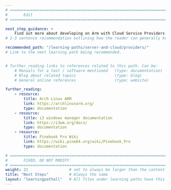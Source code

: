 ```yaml
---
# ================================================================================
#       Edit
# ================================================================================

next_step_guidance: >
    Find out more about developing on Arm with Cloud Service Providers.
# 1-3 sentence recommendation outlining how the reader can generally keep learning about these topics, and a specific explanation of why the next step is being recommended.

recommended_path: "/learning-paths/server-and-cloud/providers/"
# Link to the next learning path being recommended.


# further_reading links to references related to this path. Can be:
    # Manuals for a tool / software mentioned   (type: documentation)
    # Blog about related topics                 (type: blog)
    # General online references                 (type: website) 

further_reading:
    - resource:
        title: Arch Linux ARM
        link: https://archlinuxarm.org/
        type: documentation
    - resource:
        title: i3 windows manager documentation
        link: https://i3wm.org/docs/
        type: documentation
    - resource:
        title: Pinebook Pro Wiki
        link: https://wiki.pine64.org/wiki/Pinebook_Pro
        type: documentation

# ================================================================================
#       FIXED, DO NOT MODIFY
# ================================================================================
weight: 21                  # set to always be larger than the content in this path, and one more than 'review'
title: "Next Steps"         # Always the same
layout: "learningpathall"   # All files under learning paths have this same wrapper
---
```

